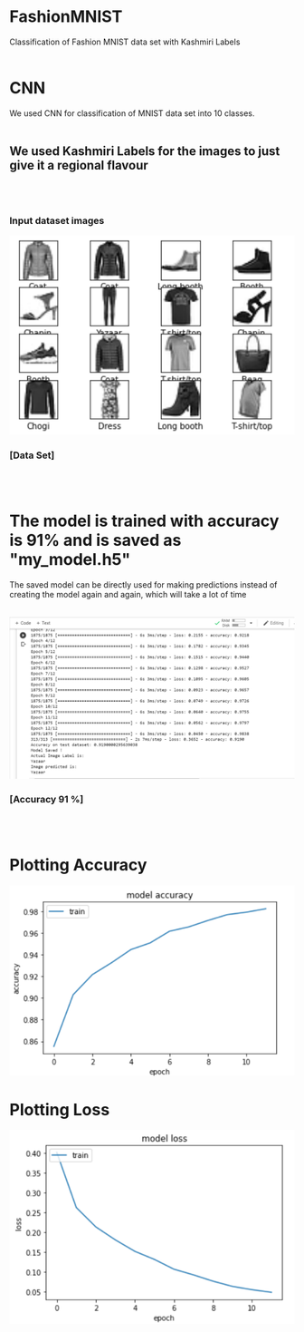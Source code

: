 # FashionMNIST
Classification of Fashion  MNIST data set with Kashmiri Labels
<br/><br/>

# CNN
We used CNN for classification of MNIST data set into 10 classes.
<br/><br/>

## We used Kashmiri Labels for the images to just give it a regional flavour
<br/><br/>

### Input dataset images
![INPUTS](/images/images.PNG)
### [Data Set]

<br/><br/>
# The model is trained with accuracy is 91% and is saved as "my_model.h5"
The saved model can be directly used for making predictions instead of creating the model again and again, which will take a lot of time
<br/><br/>

![ACCURACY](/images/accuracy.PNG)
### [Accuracy 91 %]
<br/><br/>


# Plotting Accuracy
![ACCURACY GRAPH](/images/accuracy-graph.PNG)
<br/>



# Plotting Loss
![LOSS GRAPH](/images/loss-plot.PNG)
